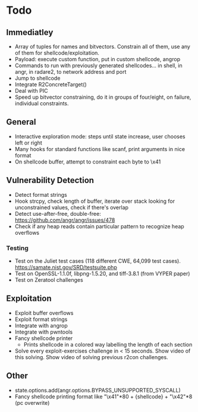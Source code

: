 # Todo

## Immediatley
 - Array of tuples for names and bitvectors. Constrain all of them, use any of them for shellcode/exploitation.
 - Payload: execute custom function, put in custom shellcode, angrop
 - Commands to run with previously generated shellcodes... in shell, in angr, in radare2, to network address and port
 - Jump to shellcode
 - Integrate R2ConcreteTarget()
 - Deal with PIC
 - Speed up bitvector constraining, do it in groups of four/eight, on failure, individual constraints.

## General
 - Interactive exploration mode: steps until state increase, user chooses left or right
 - Many hooks for standard functions like scanf, print arguments in nice format
 - On shellcode buffer, attempt to constraint each byte to \x41

## Vulnerability Detection
 - Detect format strings
 - Hook strcpy, check length of buffer, iterate over stack looking for unconstrained values, check if there's overlap
 - Detect use-after-free, double-free: https://github.com/angr/angr/issues/478
 - Check if any heap reads contain particular pattern to recognize heap overflows

### Testing
 - Test on the Juliet test cases (118 different CWE, 64,099 test cases). https://samate.nist.gov/SRD/testsuite.php
 - Test on OpenSSL-1.1.0f, libpng-1.5.20, and tiff-3.8.1 (from VYPER paper)
 - Test on Zeratool challenges

## Exploitation
 - Exploit buffer overflows
 - Exploit format strings
 - Integrate with angrop
 - Integrate with pwntools
 - Fancy shellcode printer
   - Prints shellcode in a colored way labelling the length of each section
 - Solve every exploit-exercises challenge in < 15 seconds. Show video of this solving. Show video of solving previous r2con challenges.

## Other
 - state.options.add(angr.options.BYPASS_UNSUPPORTED_SYSCALL)
 - Fancy shellcode printing format like "\x41"*80 + {shellcode} + "\x42"*8 (pc overwrite)
